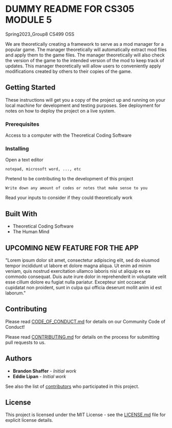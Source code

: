 # DUMMY README FOR CS305 MODULE 5 

Spring2023_Group8 CS499 OSS

We are theoretically creating a framework to serve as a mod manager for a popular game. 
The manager theoretically will automatically extract mod files and apply them to the game files. 
The manager theoretically will also check the version of the game to the intended version of the mod to keep track of updates.
This manager theoretically will allow users to conveniently apply modifications created by others to their copies of the game. 

## Getting Started

These instructions will get you a copy of the project up and running on your local machine for development and testing purposes. See deployment for notes on how to deploy the project on a live system.

### Prerequisites

Access to a computer with the Theoretical Coding Software


### Installing

Open a text editor

```
notepad, microsoft word, ..., etc
```

Pretend to be contributing to the development of this project

```
Write down any amount of codes or notes that make sense to you
```

Read your inputs to consider if they could theoretically work


## Built With

* Theoretical Coding Software
* The Human Mind

## UPCOMING NEW FEATURE FOR THE APP

"Lorem ipsum dolor sit amet, consectetur adipiscing elit, sed do eiusmod tempor incididunt ut labore et dolore magna aliqua. Ut enim ad minim veniam, quis nostrud exercitation ullamco laboris nisi ut aliquip ex ea commodo consequat. Duis aute irure dolor in reprehenderit in voluptate velit esse cillum dolore eu fugiat nulla pariatur. Excepteur sint occaecat cupidatat non proident, sunt in culpa qui officia deserunt mollit anim id est laborum."

## Contributing

Please read [CODE_OF_CONDUCT.md](https://github.com/bjs397/cs305_dummyrepo/blob/main/CODE_OF_CONDUCT.MD) for details on our Community Code of Conduct!

Please read [CONTRIBUTING.md](https://github.com/bjs397/cs305_dummyrepo/blob/main/CONTRIBUTING.md) for details on the process for submitting pull requests to us.

## Authors

* **Brandon Shaffer** - *Initial work*
* **Eddie Lipan** - *Initial work*

See also the list of [contributors](https://github.com/NAU-OSS/Spring2023_Group8/contributors) who participated in this project.

## License

This project is licensed under the MIT License - see the [LICENSE.md](https://github.com/bjs397/cs305_dummyrepo/blob/main/LICENSE.md) file for explicit license details.

